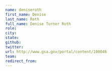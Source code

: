 ```yaml
---
name: deniseroth
first_name: Denise
last_name: Roth
full_name: Denise Turner Roth
role: 
city: 
state: 
github: 
twitter: 
url: http://www.gsa.gov/portal/content/100046
team: 
redirect_from: 
---
```

